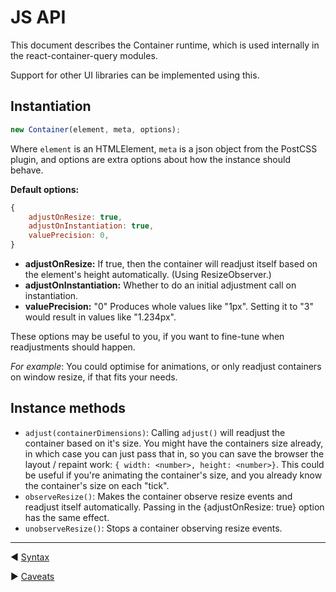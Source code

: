 # JS API

This document describes the Container runtime, which is used internally in the
react-container-query modules.

Support for other UI libraries can be implemented using this.

## Instantiation

```js
new Container(element, meta, options);
```

Where `element` is an HTMLElement, `meta` is a json object from the PostCSS
plugin, and options are extra options about how the instance should behave.

**Default options:**

```js
{
    adjustOnResize: true,
    adjustOnInstantiation: true,
    valuePrecision: 0,
}
```

- **adjustOnResize:** If true, then the container will readjust itself based on the
  element's height automatically. (Using ResizeObserver.)
- **adjustOnInstantiation:** Whether to do an initial adjustment call on instantiation.
- **valuePrecision:** "0" Produces whole values like "1px". Setting it to "3"
  would result in values like "1.234px".

These options may be useful to you, if you want to fine-tune when readjustments
should happen.

_For example_: You could optimise for animations, or only readjust containers on
window resize, if that fits your needs.

## Instance methods

- `adjust(containerDimensions)`: Calling `adjust()` will readjust the container
  based on it's size. You might have the containers size already, in which
  case you can just pass that in, so you can save the browser the layout / repaint
  work: `{ width: <number>, height: <number>}`. This could be useful if you're
  animating the container's size, and you already know the container's size on
  each "tick".
- `observeResize()`: Makes the container observe resize events and readjust
  itself automatically. Passing in the {adjustOnResize: true} option has the same
  effect.
- `unobserveResize()`: Stops a container observing resize events.

---

◀️️ [Syntax](syntax.md)

▶️️ [Caveats](caveats.md)
